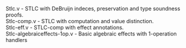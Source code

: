 Stlc.v - STLC with DeBruijn indeces, preservation and type soundness proofs. <br/>
Stlc-comp.v - STLC with computation and value distinction. <br/>
Stlc-eff.v - STLC-comp with effect annotations. <br/>
Stlc-algebraiceffects-1op.v - Basic algebraic effects with 1-operation handlers <br/>
